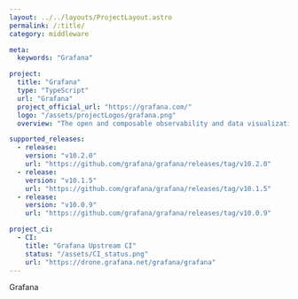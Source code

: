 ```yaml
---
layout: ../../layouts/ProjectLayout.astro
permalink: /:title/
category: middleware

meta:
  keywords: "Grafana"

project:
  title: "Grafana"
  type: "TypeScript"
  url: "Grafana"
  project_official_url: "https://grafana.com/"
  logo: "/assets/projectLogos/grafana.png"
  overview: "The open and composable observability and data visualization platform. Visualize metrics, logs, and traces from multiple sources like Prometheus, Loki, Elasticsearch, InfluxDB, Postgres and many more."

supported_releases:
  - release:
    version: "v10.2.0"
    url: "https://github.com/grafana/grafana/releases/tag/v10.2.0"
  - release:
    version: "v10.1.5"
    url: "https://github.com/grafana/grafana/releases/tag/v10.1.5"
  - release:
    version: "v10.0.9"
    url: "https://github.com/grafana/grafana/releases/tag/v10.0.9"

project_ci:
  - CI:
    title: "Grafana Upstream CI"
    status: "/assets/CI_status.png"
    url: "https://drone.grafana.net/grafana/grafana"
---
```


<p>Grafana</p>

